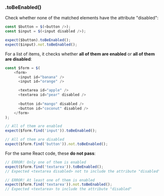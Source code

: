 ### .toBeEnabled()

Check whether none of the matched elements have the attribute "disabled":

```js
const $button = $(<button />);
const $input = $(<input disabled />);

expect($button).toBeEnabled();
expect($input).not.toBeEnabled();
```

For a list of items, it checks whether **all of them are enabled** or **all of them are disabled**:

```js
const $form = $(
    <form>
      <input id="banana" />
      <input id="orange" />

      <textarea id="apple" />
      <textarea id="pear" disabled />
      
      <button id="mango" disabled />
      <button id="coconut" disabled />
    </form>
);

// All of them are enabled
expect($form.find('input')).toBeEnabled();

// All of them are disabled
expect($form.find('button')).not.toBeEnabled();
```

For the same React code, these **do not pass**:

```js
// ERROR! Only one of them is enabled
expect($form.find('textarea')).toBeEnabled();
// Expected <textarea disabled> not to include the attribute "disabled"

// ERROR! At least one of them is enabled
expect($form.find('textarea')).not.toBeEnabled();
// Expected <textarea> to include the attribute "disabled"
```
